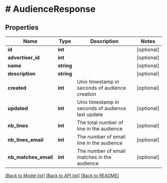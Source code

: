 # # AudienceResponse

## Properties

Name | Type | Description | Notes
------------ | ------------- | ------------- | -------------
**id** | **int** |  | [optional] 
**advertiser_id** | **int** |  | [optional] 
**name** | **string** |  | [optional] 
**description** | **string** |  | [optional] 
**created** | **int** | Unix timestamp in seconds of audience creation | [optional] 
**updated** | **int** | Unix timestamp in seconds of audience last update | [optional] 
**nb_lines** | **int** | The total number of line in the audience | [optional] 
**nb_lines_email** | **int** | The number of email line in the audience | [optional] 
**nb_matches_email** | **int** | The number of email matches in the audience | [optional] 

[[Back to Model list]](../../README.md#documentation-for-models) [[Back to API list]](../../README.md#documentation-for-api-endpoints) [[Back to README]](../../README.md)



